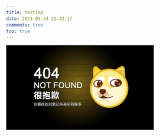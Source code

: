 ```yaml
---
title: testimg
date: 2021-05-24 22:42:17
comments: true
top: true
---
```

 <img src="./testimg/404.jpg" width = "400" height = "230" alt="" align=center />
